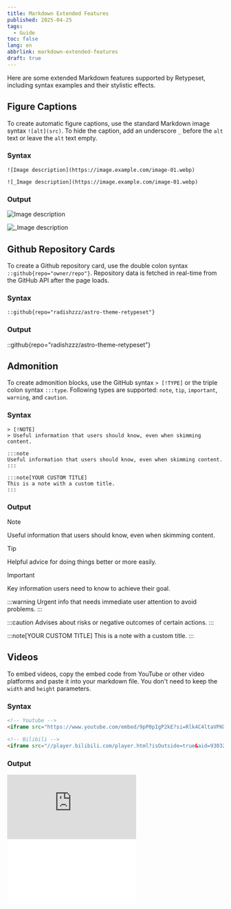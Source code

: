 ```yaml
---
title: Markdown Extended Features
published: 2025-04-25
tags:
  - Guide
toc: false
lang: en
abbrlink: markdown-extended-features
draft: true
---
```


Here are some extended Markdown features supported by Retypeset, including syntax examples and their stylistic effects.

## Figure Captions

To create automatic figure captions, use the standard Markdown image syntax `![alt](src)`. To hide the caption, add an underscore `_` before the `alt` text or leave the `alt` text empty.

### Syntax

```
![Image description](https://image.example.com/image-01.webp)

![_Image description](https://image.example.com/image-01.webp)
```

### Output

![Image description](https://image.radishzz.cc/image/gallery/06.webp)

![_Image description](https://image.radishzz.cc/image/gallery/06.webp)

## Github Repository Cards

To create a Github repository card, use the double colon syntax `::github{repo="owner/repo"}`. Repository data is fetched in real-time from the GitHub API after the page loads.

### Syntax

```
::github{repo="radishzzz/astro-theme-retypeset"}
```

### Output

::github{repo="radishzzz/astro-theme-retypeset"}

## Admonition

To create admonition blocks, use the GitHub syntax `> [!TYPE]` or the triple colon syntax `:::type`. Following types are supported: `note`, `tip`, `important`, `warning`, and `caution`.

### Syntax

```
> [!NOTE]
> Useful information that users should know, even when skimming content.

:::note
Useful information that users should know, even when skimming content.
:::

:::note[YOUR CUSTOM TITLE]
This is a note with a custom title.
:::
```

### Output

> [!NOTE]
> Useful information that users should know, even when skimming content.

> [!TIP]
> Helpful advice for doing things better or more easily.

> [!IMPORTANT]
> Key information users need to know to achieve their goal.

:::warning
Urgent info that needs immediate user attention to avoid problems.
:::

:::caution
Advises about risks or negative outcomes of certain actions.
:::

:::note[YOUR CUSTOM TITLE]
This is a note with a custom title.
:::

## Videos

To embed videos, copy the embed code from YouTube or other video platforms and paste it into your markdown file. You don't need to keep the `width` and `height` parameters.

### Syntax

```html
<!-- Youtube -->
<iframe src="https://www.youtube.com/embed/9pP0pIgP2kE?si=Rlk4C4ltaVPHXZ80" title="YouTube video player" frameborder="0" allow="accelerometer; autoplay; clipboard-write; encrypted-media; gyroscope; picture-in-picture; web-share" allowfullscreen></iframe>

<!-- Bilibili -->
<iframe src="//player.bilibili.com/player.html?isOutside=true&aid=930327443&bvid=BV1sK4y1Z7KG&cid=329802177&p=1" scrolling="no" border="0" frameborder="no" framespacing="0" allowfullscreen="true"></iframe>
```

### Output

<iframe src="https://www.youtube.com/embed/9pP0pIgP2kE?si=Rlk4C4ltaVPHXZ80" title="YouTube video player" frameborder="0" allow="accelerometer; autoplay; clipboard-write; encrypted-media; gyroscope; picture-in-picture; web-share" allowfullscreen></iframe>

<iframe src="//player.bilibili.com/player.html?isOutside=true&aid=930327443&bvid=BV1sK4y1Z7KG&cid=329802177&p=1" scrolling="no" border="0" frameborder="no" framespacing="0" allowfullscreen="true"></iframe>
